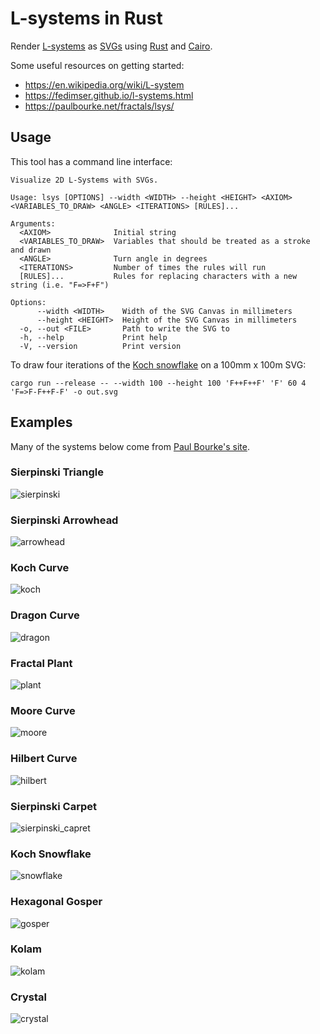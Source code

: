 # L-systems in Rust

Render [L-systems](https://en.wikipedia.org/wiki/L-system) as [SVGs](https://en.wikipedia.org/wiki/SVG) using [Rust](https://www.rust-lang.org/) and [Cairo](https://www.cairographics.org/).

Some useful resources on getting started:

- https://en.wikipedia.org/wiki/L-system
- https://fedimser.github.io/l-systems.html
- https://paulbourke.net/fractals/lsys/

## Usage

This tool has a command line interface:

```
Visualize 2D L-Systems with SVGs.

Usage: lsys [OPTIONS] --width <WIDTH> --height <HEIGHT> <AXIOM> <VARIABLES_TO_DRAW> <ANGLE> <ITERATIONS> [RULES]...

Arguments:
  <AXIOM>              Initial string
  <VARIABLES_TO_DRAW>  Variables that should be treated as a stroke and drawn
  <ANGLE>              Turn angle in degrees
  <ITERATIONS>         Number of times the rules will run
  [RULES]...           Rules for replacing characters with a new string (i.e. "F=>F+F")

Options:
      --width <WIDTH>    Width of the SVG Canvas in millimeters
      --height <HEIGHT>  Height of the SVG Canvas in millimeters
  -o, --out <FILE>       Path to write the SVG to
  -h, --help             Print help
  -V, --version          Print version
```

To draw four iterations of the [Koch snowflake](https://en.wikipedia.org/wiki/Koch_snowflake) on a 100mm x 100m SVG:

```
cargo run --release -- --width 100 --height 100 'F++F++F' 'F' 60 4 'F=>F-F++F-F' -o out.svg
```

## Examples

Many of the systems below come from [Paul Bourke's site](http://paulbourke.net/fractals/lsys/).

### Sierpinski Triangle
![sierpinski](tests/sierpinski.svg)

### Sierpinski Arrowhead
![arrowhead](tests/arrowhead.svg)

### Koch Curve
![koch](tests/koch.svg)

### Dragon Curve
![dragon](tests/dragon.svg)

### Fractal Plant
![plant](tests/plant.svg)

### Moore Curve
![moore](tests/moore.svg)

### Hilbert Curve
![hilbert](tests/hilbert.svg)

### Sierpinski Carpet
![sierpinski_capret](tests/sierpinski_carpet.svg)

### Koch Snowflake
![snowflake](tests/snowflake.svg)

### Hexagonal Gosper
![gosper](tests/gosper.svg)

### Kolam
![kolam](tests/kolam.svg)

### Crystal
![crystal](tests/crystal.svg)
